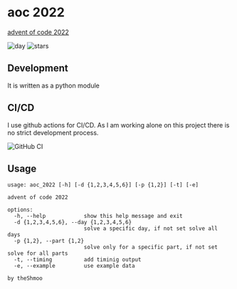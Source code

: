 # aoc 2022

[advent of code 2022](https://adventofcode.com/2022)

![day](https://img.shields.io/badge/day%20📅-5-blue)
![stars](https://img.shields.io/badge/stars%20⭐-10-yellow)

## Development

It is written as a python module

## CI/CD

I use github actions for CI/CD.
As I am working alone on this project there is no strict development process.

![GitHub CI](https://github.com/theShmoo/aoc2022/actions/workflows/workflow.yml/badge.svg)

## Usage

```man
usage: aoc_2022 [-h] [-d {1,2,3,4,5,6}] [-p {1,2}] [-t] [-e]

advent of code 2022

options:
  -h, --help            show this help message and exit
  -d {1,2,3,4,5,6}, --day {1,2,3,4,5,6}
                        solve a specific day, if not set solve all days
  -p {1,2}, --part {1,2}
                        solve only for a specific part, if not set solve for all parts
  -t, --timing          add timinig output
  -e, --example         use example data

by theShmoo
```
